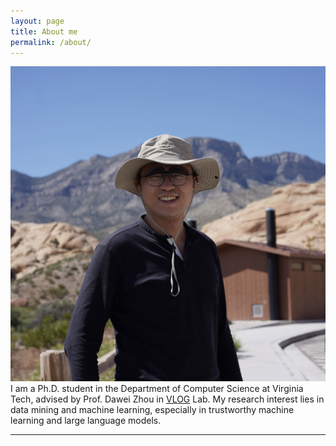 ```yaml
---
layout: page
title: About me
permalink: /about/
---
```


<img class="col one right" src="/img/prof_pic.jpg">

<br/>
I am a Ph.D. student in the Department of Computer Science at Virginia Tech, advised by Prof. Dawei Zhou in <a href="https://sites.google.com/view/dawei-zhou/vlog-lab?authuser=0" target="blank">VLOG</a> Lab. My research interest lies in data mining and machine learning, especially in trustworthy machine learning and large language models.


<br/>
<hr/>
<br/>
<span class="contacticon center">
	<a href="mailto:ytuowang@vt.edu"><i class="fa fa-envelope-square"></i></a>
	<a href="https://odysseywt.github.io/tuowang.github.io/" target="_blank"><i class="fa fa-github-square"></i></a>
	<a href="https://www.linkedin.com/in/tuo-wang-378969107/" target="_blank"><i class="fa fa-linkedin-square"></i></a>
	<a href="https://scholar.google.com/citations?user=ZJ9d_xgAAAAJ&hl=en" target="_blank"><i class="fa-brands fa-google-scholar"></i></a>
	<!-- <a href="https://twitter.com" target="_blank"><i class="fa fa-twitter-square"></i></a> -->
</span>

<div class="col three caption">
	<!-- You can even add a little note about which of these is the best way to reach you. -->
</div>


